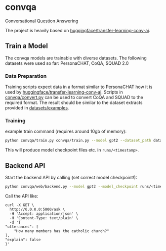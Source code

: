 # convqa
Conversational Question Answering

The project is heavily based on [huggingface/transfer-learning-conv-ai](https://github.com/huggingface/transfer-learning-conv-ai).

## Train a Model

The convqa models are trainable with diverse datasets. The following datasets were used so far: PersonaCHAT, CoQA, SQUAD 2.0 

### Data Preparation

Training scripts expect data in a format similar to PersonaCHAT how it is used by 
[huggingface/transfer-learning-conv-ai](https://github.com/huggingface/transfer-learning-conv-ai). Scripts in [convqa/convert.py](convqa/convert.py) can be used to convert CoQA and SQUAD to the required format. The result should be similar to the dataset extracts provided in [datasets/examples](datasets/examples). 

### Training

example train command (requires around 10gb of memory):
```bash
python convqa/train.py convqa/train.py --model gpt2 --dataset_path datasets/examples/personachat_self_original_extract10.json,datasets/examples/coqa_converted_dialog_sentsqa1_questionutterances_extract10.json,datasets/examples/squad_2.0_converted_dialog_sentsqa1_questionutterances_extract10.json --gradient_accumulation_steps 4 --lm_coef 2.0 --max_history 2 --max_norm 1.0 --mc_coef 1.0 --n_epochs 1 --num_candidates 4 --train_batch_size 1 --valid_batch_size 1 --lr 6.25e-05 --max_sequence_length 512 --seed 42
```
This will produce model checkpoint files etc. in `runs/<timestamp>`.

## Backend API

Start the backend API by calling (set correct model checkpoint!):
```bash 
python convqa/web/backend.py --model gpt2 --model_checkpoint runs/<timestamp> --max_history 2 --entity_linking_service_url http://cloud.science-miner.com/nerd/service
```

Call the API like:
```
curl -X GET \
  http://0.0.0.0:5000/ask \
  -H 'Accept: application/json' \
  -H 'Content-Type: text/plain' \
  -d '{
"utterances": [
	"How many members has the catholic church?"
],
"explain": false
}'
```
